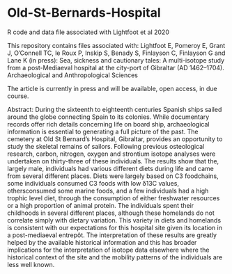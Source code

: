 # Old-St-Bernards-Hospital

R code and data file associated with Lightfoot et al 2020

This repository contains files associated with: Lightfoot E, Pomeroy E, Grant J, O’Connell TC, le Roux P, Inskip S, Benady S, Finlayson C, Finlayson G and Lane K (in press): Sea, sickness and cautionary tales: A multi-isotope study from a post-Mediaeval hospital at the city-port of Gibraltar (AD 1462–1704). Archaeological and Anthropological Sciences 

The article is currently in press and will be available, open access, in due course.

Abstract: During the sixteenth to eighteenth centuries Spanish ships sailed around the globe connecting Spain to its colonies. While documentary records offer rich details concerning life on board ship, archaeological information is essential to generating a full picture of the past. The cemetery at Old St Bernard’s Hospital, Gibraltar, provides an opportunity to study the skeletal remains of sailors. Following previous osteological research, carbon, nitrogen, oxygen and strontium isotope analyses were undertaken on thirty-three of these individuals. The results show that the, largely male, individuals had various different diets during life and came from several different places. Diets were largely based on C3 foodchains, some individuals consumed C3 foods with low δ13C values, othersconsumed some marine foods, and a few individuals had a high trophic level diet, through the consumption of either freshwater resources or a high proportion of animal protein. The individuals spent their childhoods in several different places, although these homelands do not correlate simply with dietary variation. This variety in diets and homelands is consistent with our expectations for this hospital site given its location in a post-mediaeval entrepôt. The interpretation of these results are greatly helped by the available historical information and this has broader implications for the interpretation of isotope data elsewhere where the historical context of the site and the mobility patterns of the individuals are less well known. 
